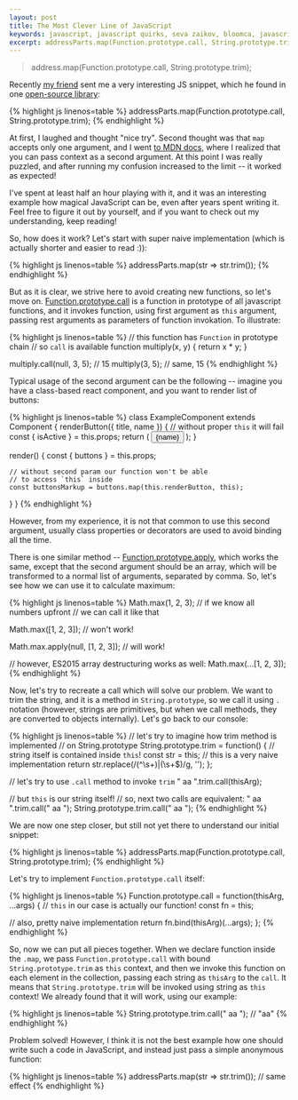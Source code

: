 ```yaml
---
layout: post
title: The Most Clever Line of JavaScript
keywords: javascript, javascript quirks, seva zaikov, bloomca, javascript snippet, javascript prototypes, javascript, javascript call, javascript this
excerpt: addressParts.map(Function.prototype.call, String.prototype.trim) – how does it work?
---
```


<blockquote class="highlight-paragraph pull-in">
  <p>address.map(Function.prototype.call, String.prototype.trim);</p>
</blockquote>

Recently [my friend](https://twitter.com/vedroarbuzov) sent me a very interesting JS snippet, which he found in one [open-source library](https://github.com/pelias/openstreetmap/blob/313f208ea323232919e42bf88871d8e19ddacec3/stream/address_extractor.js#L54):

{% highlight js linenos=table %}
addressParts.map(Function.prototype.call, String.prototype.trim);
{% endhighlight %}

At first, I laughed and thought "nice try". Second thought was that `map` accepts only one argument, and I went [to MDN docs](https://developer.mozilla.org/en-US/docs/Web/JavaScript/Reference/Global_Objects/Array/map), where I realized that you can pass context as a second argument. At this point I was really puzzled, and after running my confusion increased to the limit -- it worked as expected!

I've spent at least half an hour playing with it, and it was an interesting example how magical JavaScript can be, even after years spent writing it. Feel free to figure it out by yourself, and if you want to check out my understanding, keep reading!

So, how does it work? Let's start with super naive implementation (which is actually shorter and easier to read :)):

{% highlight js linenos=table %}
addressParts.map(str => str.trim());
{% endhighlight %}

But as it is clear, we strive here to avoid creating new functions, so let's move on. [Function.prototype.call](https://developer.mozilla.org/en-US/docs/Web/JavaScript/Reference/Global_Objects/Function/call) is a function in prototype of all javascript functions, and it invokes function, using first argument as `this` argument, passing rest arguments as parameters of function invokation. To illustrate:

{% highlight js linenos=table %}
// this function has `Function` in prototype chain
// so `call` is available
function multiply(x, y) {
  return x * y;
}

multiply.call(null, 3, 5); // 15
multiply(3, 5); // same, 15
{% endhighlight %}

Typical usage of the second argument can be the following -- imagine you have a class-based react component, and you want to render list of buttons:

{% highlight js linenos=table %}
class ExampleComponent extends Component {
  renderButton({ title, name }) {
    // without proper `this` it will fail
    const { isActive } = this.props;
    return (
      <Button key={title} title={title}>
        {name}
      </Button>
    );
  }

  render() {
    const { buttons } = this.props;

    // without second param our function won't be able
    // to access `this` inside
    const buttonsMarkup = buttons.map(this.renderButton, this);
  }
}
{% endhighlight %}

However, from my experience, it is not that common to use this second argument, usually class properties or decorators are used to avoid binding all the time.

There is one similar method -- [Function.prototype.apply](https://developer.mozilla.org/en-US/docs/Web/JavaScript/Reference/Global_Objects/Function/apply), which works the same, except that the second argument should be an array, which will be transformed to a normal list of arguments, separated by comma. So, let's see how we can use it to calculate maximum:

{% highlight js linenos=table %}
Math.max(1, 2, 3); // if we know all numbers upfront
// we can call it like that

Math.max([1, 2, 3]); // won't work!

Math.max.apply(null, [1, 2, 3]); // will work!

// however, ES2015 array destructuring works as well:
Math.max(...[1, 2, 3]);
{% endhighlight %}

Now, let's try to recreate a call which will solve our problem. We want to trim the string, and it is a method in `String.prototype`, so we call it using `.` notation (however, strings are primitives, but when we call methods, they are converted to objects internally). Let's go back to our console:

{% highlight js linenos=table %}
// let's try to imagine how trim method is implemented
// on String.prototype
String.prototype.trim = function() {
  // string itself is contained inside `this`!
  const str = this;
  // this is a very naive implementation
  return str.replace(/(^\s+)|(\s+$)/g, '');
};

// let's try to use `.call` method to invoke `trim`
" aa ".trim.call(thisArg);

// but `this` is our string itself!
// so, next two calls are equivalent:
" aa ".trim.call(" aa ");
String.prototype.trim.call(" aa ");
{% endhighlight %}

We are now one step closer, but still not yet there to understand our initial snippet:

{% highlight js linenos=table %}
addressParts.map(Function.prototype.call, String.prototype.trim);
{% endhighlight %}

Let's try to implement `Function.prototype.call` itself:

{% highlight js linenos=table %}
Function.prototype.call = function(thisArg, ...args) {
  // `this` in our case is actually our function!
  const fn = this;

  // also, pretty naive implementation
  return fn.bind(thisArg)(...args);
};
{% endhighlight %}

So, now we can put all pieces together. When we declare function inside the `.map`, we pass `Function.prototype.call` with bound `String.prototype.trim` as `this` context, and then we invoke this function on each element in the collection, passing each string as `thisArg` to the `call`.
It means that `String.prototype.trim` will be invoked using string as `this` context! We already found that it will work, using our example:

{% highlight js linenos=table %}
String.prototype.trim.call(" aa "); // "aa"
{% endhighlight %}

Problem solved! However, I think it is not the best example how one should write such a code in JavaScript, and instead just pass a simple anonymous function:

{% highlight js linenos=table %}
addressParts.map(str => str.trim()); // same effect
{% endhighlight %}